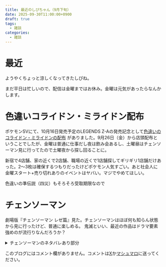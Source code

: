 ```yaml
---
title: 最近のしぴちゃん（9月下旬）
date: 2025-09-30T11:00:00+0900
draft: true
tags:
  - 雑談
categories:
  - 雑談
---
```

# 最近

ようやくちょっと涼しくなってきたしぴね。

まだ平日は忙しいので、配信は金曜まではお休み。金曜は元気があったらなんかします。

# 色違いコライドン・ミライドン配布

ポケモンSVにて、10月16日発売予定のLEGENDS Z-Aの発売記念として[色違いのコライドン・ミライドンの配布](https://www.pokemon.co.jp/info/2025/09/250912_gm01.html) がありました。9月26日（金）から店頭配布ということでしたが、金曜は普通に仕事だし夜は飲み会あるし、土曜昼はチェンソーマン見に行ってたので土曜夜から探し回ることに。

新宿で4店舗、家の近くで2店舗、職場の近くで1店舗探してギリギリ1店舗だけあった。2〜3枚は確保するつもりだったけどポケモン人気すごい。あと社会人に金曜スタート+売り切れありのイベントはヤバい。マジでやめてほしい。

色違いの準伝説（四災）もそろそろ受取期限なので

# チェンソーマン

劇場版『チェンソーマン レゼ篇』見た。チェンソーマンはほぼ何も知らん状態から見に行ったけど、普通に楽しめる。
鬼滅といい、最近の作品はドラマ要素強めのが流行りなんだろうか？


<details>
  <summary>チェンソーマンのネタバレあり部分</summary>
  <p>あ</p>
</details>




このブログにはコメント欄がありません。コメントは[X](https://x.com/CPPP_CPchan)か[マシュマロ](https://marshmallow-qa.com/qeesq0ftfry6tne)に送ってください。